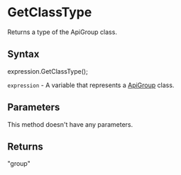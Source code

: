 # GetClassType

Returns a type of the ApiGroup class.

## Syntax

expression.GetClassType();

`expression` - A variable that represents a [ApiGroup](../ApiGroup.md) class.

## Parameters

This method doesn't have any parameters.

## Returns

"group"